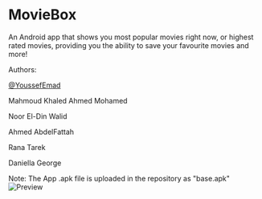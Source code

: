 # MovieBox
An Android app that shows you most popular movies right now, or highest rated movies, providing you the ability to save your favourite movies and more!

Authors:

[@YoussefEmad](https://github.com/YoussefEmad99)

Mahmoud Khaled Ahmed Mohamed

Noor El-Din Walid

Ahmed AbdelFattah

Rana Tarek

Daniella George

Note: The App .apk file is uploaded in the repository as "base.apk"
![Preview](https://user-images.githubusercontent.com/49645682/118122805-a3b67280-b3f3-11eb-8fbb-ac0ec642f308.jpeg)
